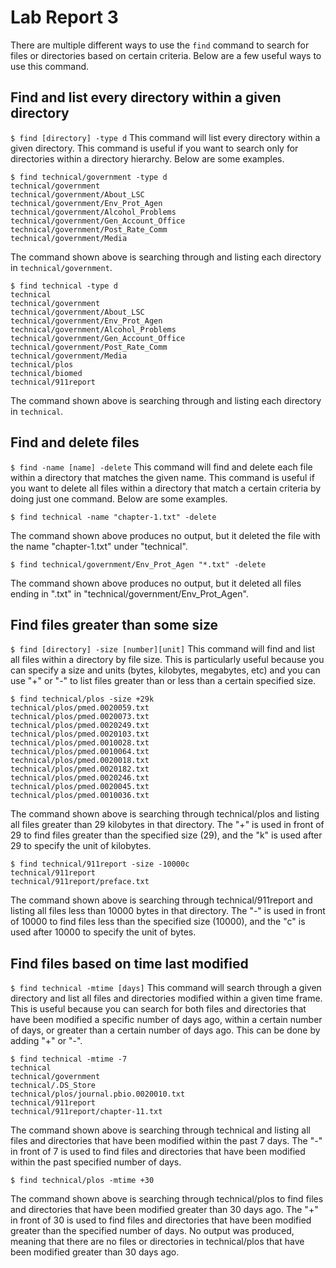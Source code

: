 # Lab Report 3

There are multiple different ways to use the `find` command to search for files or directories based on certain criteria. Below are a few useful ways to use this command. 

## Find and list every directory within a given directory

`$ find [directory] -type d` 
This command will list every directory within a given directory. This command is useful if you want to search only for directories within a directory hierarchy. Below are some examples. 
```
$ find technical/government -type d
technical/government
technical/government/About_LSC
technical/government/Env_Prot_Agen
technical/government/Alcohol_Problems
technical/government/Gen_Account_Office
technical/government/Post_Rate_Comm
technical/government/Media
```
The command shown above is searching through and listing each directory in `technical/government`. 
```
$ find technical -type d
technical
technical/government
technical/government/About_LSC
technical/government/Env_Prot_Agen
technical/government/Alcohol_Problems
technical/government/Gen_Account_Office
technical/government/Post_Rate_Comm
technical/government/Media
technical/plos
technical/biomed
technical/911report
```
The command shown above is searching through and listing each directory in `technical`.

## Find and delete files
`$ find -name [name] -delete`
This command will find and delete each file within a directory that matches the given name. This command is useful if you want to delete all files within a directory that match a certain criteria by doing just one command. Below are some examples.
```
$ find technical -name "chapter-1.txt" -delete
```
The command shown above produces no output, but it deleted the file with the name "chapter-1.txt" under "technical". 
```
$ find technical/government/Env_Prot_Agen "*.txt" -delete
```
The command shown above produces no output, but it deleted all files ending in ".txt" in "technical/government/Env_Prot_Agen". 

## Find files greater than some size
`$ find [directory] -size [number][unit]`
This command will find and list all files within a directory by file size. This is particularly useful because you can specify a size and units (bytes, kilobytes, megabytes, etc) and you can use "+" or "-" to list files greater than or less than a certain specified size. 
```
$ find technical/plos -size +29k
technical/plos/pmed.0020059.txt
technical/plos/pmed.0020073.txt
technical/plos/pmed.0020249.txt
technical/plos/pmed.0020103.txt
technical/plos/pmed.0010028.txt
technical/plos/pmed.0010064.txt
technical/plos/pmed.0020018.txt
technical/plos/pmed.0020182.txt
technical/plos/pmed.0020246.txt
technical/plos/pmed.0020045.txt
technical/plos/pmed.0010036.txt
```
The command shown above is searching through technical/plos and listing all files greater than 29 kilobytes in that directory. The "+" is used in front of 29 to find files greater than the specified size (29), and the "k" is used after 29 to specify the unit of kilobytes. 
```
$ find technical/911report -size -10000c
technical/911report
technical/911report/preface.txt
```
The command shown above is searching through technical/911report and listing all files less than 10000 bytes in that directory. The "-" is used in front of 10000 to find files less than the specified size (10000), and the "c" is used after 10000 to specify the unit of bytes. 

## Find files based on time last modified
`$ find technical -mtime [days]`
This command will search through a given directory and list all files and directories modified within a given time frame. This is useful because you can search for both files and directories that have been modified a specific number of days ago, within a certain number of days, or greater than a certain number of days ago. This can be done by adding "+" or "-".
```
$ find technical -mtime -7
technical
technical/government
technical/.DS_Store
technical/plos/journal.pbio.0020010.txt
technical/911report
technical/911report/chapter-11.txt
```
The command shown above is searching through technical and listing all files and directories that have been modified within the past 7 days. The "-" in front of 7 is used to find files and directories that have been modified within the past specified number of days.
```
$ find technical/plos -mtime +30
```
The command shown above is searching through technical/plos to find files and directories that have been modified greater than 30 days ago. The "+" in front of 30 is used to find files and directories that have been modified greater than the specified number of days. No output was produced, meaning that there are no files or directories in technical/plos that have been modified greater than 30 days ago. 
